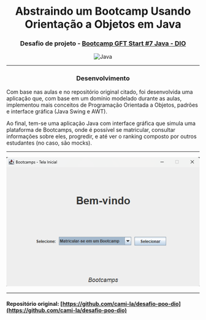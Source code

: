 <div align='center'>
  
# Abstraindo um Bootcamp Usando Orientação a Objetos em Java

### Desafio de projeto - [Bootcamp GFT Start #7 Java - DIO](https://www.dio.me/bootcamp/gft-start-7-java) 

![Java](https://img.shields.io/badge/Java-11-black?style=plastic&labelColor=blue)

---

### Desenvolvimento

</div>

Com base nas aulas e no repositório original citado, foi desenvolvida uma aplicação que, com base
em um domínio modelado durante as aulas, implementou mais conceitos de Programação Orientada a Objetos,
padrões e interface gráfica (Java Swing e AWT).

Ao final, tem-se uma aplicação Java com interface gráfica que simula uma plataforma de Bootcamps, 
onde é possível se matricular, consultar informações sobre eles, progredir, e até ver o ranking 
composto por outros estudantes (no caso, são mocks).

--- 

<div align='center'>

![](screenshots/tela_principal.png)

</div>

---

#### Repositório original: [https://github.com/cami-la/desafio-poo-dio](https://github.com/cami-la/desafio-poo-dio)

